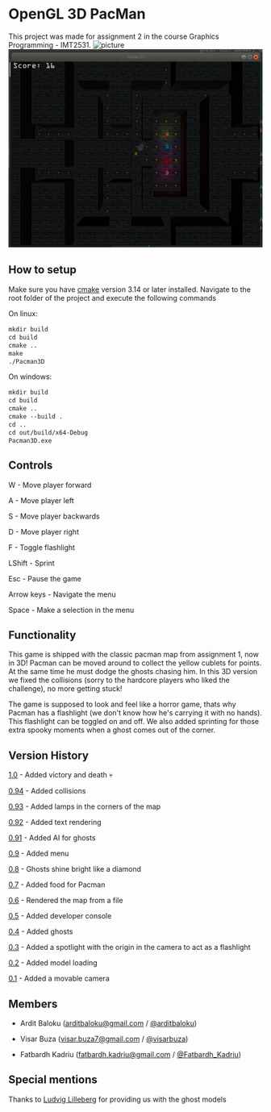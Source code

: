 # OpenGL 3D PacMan

This project was made for assignment 2 in the course Graphics Programming - IMT2531.
![picture](resources/images/ghots.png)
![picture](resources/images/2d.png)
## How to setup

Make sure you have [cmake](https://cmake.org/) version 3.14 or later installed.
Navigate to the root folder of the project and execute the following commands

On linux:
```
mkdir build
cd build
cmake ..
make
./Pacman3D
```

On windows:
```
mkdir build
cd build
cmake ..
cmake --build .
cd ..
cd out/build/x64-Debug
Pacman3D.exe
```

## Controls

W - Move player forward

A - Move player left

S - Move player backwards

D - Move player right

F - Toggle flashlight

LShift - Sprint

Esc - Pause the game

Arrow keys - Navigate the menu

Space - Make a selection in the menu

## Functionality

This game is shipped with the classic pacman map from assignment 1, now in 3D! Pacman can be moved around to collect the yellow cublets for points. At the same time he must dodge the ghosts chasing him. In this 3D version we fixed the collisions (sorry to the hardcore players who liked the challenge), no more getting stuck!

The game is supposed to look and feel like a horror game, thats why Pacman has a flashlight (we don't know how he's carrying it with no hands). This flashlight can be toggled on and off. We also added sprinting for those extra spooky moments when a ghost comes out of the corner.

## Version History

[1.0](https://git.gvk.idi.ntnu.no/visarbuza/imt2531_assignment_2/-/commit/b0b2448a7c1ca5e3dacdf3ecd141f32d3261ddc3) - Added victory and death 💀

[0.94](https://git.gvk.idi.ntnu.no/visarbuza/imt2531_assignment_2/-/commit/8df4b7a6654ae50ef3c0cab979e2e5e792129822) - Added collisions

[0.93](https://git.gvk.idi.ntnu.no/visarbuza/imt2531_assignment_2/-/commit/695a21e1bf8840c2c1cb603fabe9ef8f9867175c) - Added lamps in the corners of the map

[0.92](https://git.gvk.idi.ntnu.no/visarbuza/imt2531_assignment_2/-/commit/85964ce6d333ca5a81d2d2ed45bd13fe4308e481) - Added text rendering

[0.91](https://git.gvk.idi.ntnu.no/visarbuza/imt2531_assignment_2/-/commit/694bfcc072cb03bfde64ae714b7a772e3e233562) - Added AI for ghosts

[0.9](https://git.gvk.idi.ntnu.no/visarbuza/imt2531_assignment_2/-/commit/21ce1fc005075ed88b0fe2be74b97e5ce6a27c0e) - Added menu

[0.8](https://git.gvk.idi.ntnu.no/visarbuza/imt2531_assignment_2/-/commit/015b04fb9f1f6a42c417c194074bb9b35173bf77) - Ghosts shine bright like a diamond

[0.7](https://git.gvk.idi.ntnu.no/visarbuza/imt2531_assignment_2/-/commit/fec9aec31e395c905745a86dcf9d64df58c9ffbe) - Added food for Pacman

[0.6](https://git.gvk.idi.ntnu.no/visarbuza/imt2531_assignment_2/-/commit/599034d4aabb5bce8d7d21e3fdbd973c98c59a47) - Rendered the map from a file

[0.5](https://git.gvk.idi.ntnu.no/visarbuza/imt2531_assignment_2/-/commit/4cee27a36e2a45e0a55f9955522ef140e1dee072) - Added developer console

[0.4](https://git.gvk.idi.ntnu.no/visarbuza/imt2531_assignment_2/-/commit/4225dc116fec106d8316103bf718641a41b85e86) - Added ghosts

[0.3](https://git.gvk.idi.ntnu.no/visarbuza/imt2531_assignment_2/-/commit/820c29a361bdbb74b3c7310c4a2edba0e6bd08ca) - Added a spotlight with the origin in the camera to act as a flashlight

[0.2](https://git.gvk.idi.ntnu.no/visarbuza/imt2531_assignment_2/-/commit/96b6b5d417333b23ec0d7006a2504e8038623cc4) - Added model loading

[0.1](https://git.gvk.idi.ntnu.no/visarbuza/imt2531_assignment_2/-/commit/4fa26029b3325c556ac84ee9530d4a8ddcce87c0) - Added a movable camera

## Members

- Ardit Baloku (arditbaloku@gmail.com / [@arditbaloku](https://git.gvk.idi.ntnu.no/arditbaloku))

- Visar Buza (visar.buza7@gmail.com / [@visarbuza](https://git.gvk.idi.ntnu.no/visarbuza))

- Fatbardh Kadriu (fatbardh.kadriu@gmail.com / [@Fatbardh_Kadriu](https://git.gvk.idi.ntnu.no/Fatbardh_Kadriu))

## Special mentions

Thanks to [Ludvig Lilleberg](https://git.gvk.idi.ntnu.no/ludvigli) for providing us with the ghost models 